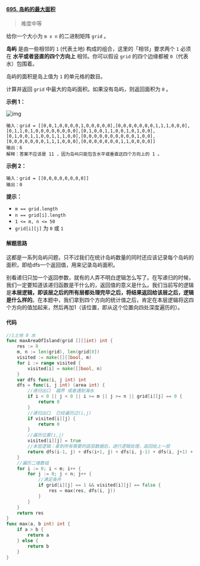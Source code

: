#### [695. 岛屿的最大面积](https://leetcode-cn.com/problems/max-area-of-island/)

> 难度中等

给你一个大小为 `m x n` 的二进制矩阵 `grid` 。

**岛屿** 是由一些相邻的 `1` (代表土地) 构成的组合，这里的「相邻」要求两个 `1` 必须在 **水平或者竖直的四个方向上** 相邻。你可以假设 `grid` 的四个边缘都被 `0`（代表水）包围着。

岛屿的面积是岛上值为 `1` 的单元格的数目。

计算并返回 `grid` 中最大的岛屿面积。如果没有岛屿，则返回面积为 `0` 。

**示例 1：**

![img](https://assets.leetcode.com/uploads/2021/05/01/maxarea1-grid.jpg)

```
输入：grid = [[0,0,1,0,0,0,0,1,0,0,0,0,0],[0,0,0,0,0,0,0,1,1,1,0,0,0],[0,1,1,0,1,0,0,0,0,0,0,0,0],[0,1,0,0,1,1,0,0,1,0,1,0,0],[0,1,0,0,1,1,0,0,1,1,1,0,0],[0,0,0,0,0,0,0,0,0,0,1,0,0],[0,0,0,0,0,0,0,1,1,1,0,0,0],[0,0,0,0,0,0,0,1,1,0,0,0,0]]
输出：6
解释：答案不应该是 11 ，因为岛屿只能包含水平或垂直这四个方向上的 1 。
```

**示例 2：**

```
输入：grid = [[0,0,0,0,0,0,0,0]]
输出：0
```

**提示：**

- `m == grid.length`
- `n == grid[i].length`
- `1 <= m, n <= 50`
- `grid[i][j]` 为 `0` 或 `1`

#### 解题思路

这都是一系列岛屿问题，只不过我们在统计岛屿数量的同时还应该记录每个岛屿的面积，即给dfs一个返回值，用来记录岛屿面积。

别看递归只加一个返回参数，就有的人弄不明白逻辑怎么写了。在写递归的时候，我们一定要知道该递归函数是干什么的，返回值的意义是什么。我们当前写的逻辑是**本层逻辑，即该层之后的所有层都处理完毕之后，将结果返回给该层之后，逻辑是什么样的**。在本题中，我们拿到四个方向的统计值之后，肯定在本层逻辑将这四个方向的值加起来，然后再加1（该位置，即从这个位置向四处深度遍历的）。

#### 代码

```go
//1土地 0 水
func maxAreaOfIsland(grid [][]int) int {
	res := 0
	m, n := len(grid), len(grid[0])
	visited := make([][]bool, m)
	for i := range visited {
		visited[i] = make([]bool, n)
	}
	var dfs func(i, j int) int
	dfs = func(i, j int) (area int) {
		//递归出口  越界 或者遇到海水
		if i < 0 || j < 0 || i >= m || j >= n || grid[i][j] == 0 {
			return 0
		}
		//递归出口  已经遍历过(i,j)
		if visited[i][j] {
			return 0
		}
		//遍历位置(i,j)
		visited[i][j] = true
		//本层逻辑：拿到所有需要的底层数据后，进行逻辑处理，返回给上一层
		return dfs(i-1, j) + dfs(i+1, j) + dfs(i, j-1) + dfs(i, j+1) + 1
	}
	//遍历二维数组
	for i := 0; i < m; i++ {
		for j := 0; j < n; j++ {
			//满足条件
			if grid[i][j] == 1 && visited[i][j] == false {
				res = max(res, dfs(i, j))
			}
		}
	}
	return res
}
func max(a, b int) int {
	if a > b {
		return a
	} else {
		return b
	}
}
```

